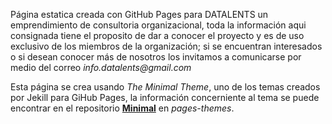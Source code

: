 Página estatica creada con GitHub Pages para DATALENTS un emprendimiento de consultoria organizacional, toda la información aqui consignada tiene el proposito de dar a conocer el proyecto y es de uso exclusivo de los miembros de la organización; si se encuentran interesados o si desean conocer más de nosotros los invitamos a comunicarse por medio del correo _info.datalents@gmail.com_ 

Esta página se crea usando _The Minimal Theme_, uno de los temas creados por Jekill para GiHub Pages, la información concerniente al tema se puede encontrar en el repositorio **[Minimal](https://github.com/pages-themes/minimal)** en _pages-themes_.
